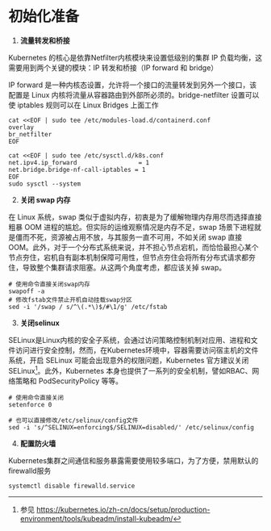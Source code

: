 # 初始化准备


1. **流量转发和桥接**

Kubernetes 的核心是依靠Netfilter内核模块来设置低级别的集群 IP 负载均衡，这需要用到两个关键的模块：IP 转发和桥接（IP forward 和 bridge）

IP forward 是一种内核态设置，允许将一个接口的流量转发到另外一个接口，该配置是 Linux 内核将流量从容器路由到外部所必须的。bridge-netfilter 设置可以使 iptables 规则可以在 Linux Bridges 上面工作

```
cat <<EOF | sudo tee /etc/modules-load.d/containerd.conf
overlay
br_netfilter
EOF

cat <<EOF | sudo tee /etc/sysctl.d/k8s.conf
net.ipv4.ip_forward                 = 1
net.bridge.bridge-nf-call-iptables = 1
EOF
sudo sysctl --system
```
2. **关闭 swap 内存**

在 Linux 系统，swap 类似于虚拟内存，初衷是为了缓解物理内存用尽而选择直接粗暴 OOM 进程的尴尬。但实际的运维观察情况是内存不足，swap 场景下进程就是僵而不死，资源被占用不放，与其服务一直不可用，不如关闭 swap 直接 OOM。此外，对于一个分布式系统来说，并不担心节点宕机，而恰恰最担心某个节点夯住，宕机自有副本机制保障可用性，但节点夯住会将所有分布式请求都夯住，导致整个集群请求阻塞。从这两个角度考虑，都应该关掉 swap。

```
# 使用命令直接关闭swap内存
swapoff -a
# 修改fstab文件禁止开机自动挂载swap分区
sed -i '/swap / s/^\(.*\)$/#\1/g' /etc/fstab
```

3. **关闭selinux**

SELinux是Linux内核的安全子系统，会通过访问策略控制机制对应用、进程和文件访问进行安全控制，然而，在Kubernetes环境中，容器需要访问宿主机的文件系统，开启 SELinux 可能会出现意外的权限问题，Kubernetes 官方建议关闭SELinux[^1]。此外，Kubernetes 本身也提供了一系列的安全机制，譬如RBAC、网络策略和 PodSecurityPolicy 等等。

```
# 使用命令直接关闭
setenforce 0

# 也可以直接修改/etc/selinux/config文件
sed -i 's/^SELINUX=enforcing$/SELINUX=disabled/' /etc/selinux/config
```
4. **配置防火墙**

Kubernetes集群之间通信和服务暴露需要使用较多端口，为了方便，禁用默认的firewalld服务

```
systemctl disable firewalld.service
```

[^1]: 参见 https://kubernetes.io/zh-cn/docs/setup/production-environment/tools/kubeadm/install-kubeadm/